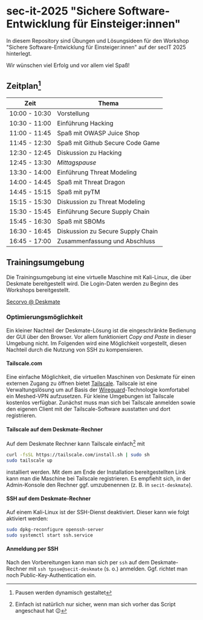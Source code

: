 # sec-it-2025 "Sichere Software-Entwicklung für Einsteiger:innen"

In diesem Repository sind Übungen und Lösungsideen für den Workshop "Sichere Software-Entwicklung für Einsteiger:innen" auf der secIT 2025 hinterlegt.

Wir wünschen viel Erfolg und vor allem viel Spaß!

## Zeitplan[^zeitplan]

| Zeit          | Thema                             |
| ------------- | --------------------------------- |
| 10:00 - 10:30 | Vorstellung                       |
| 10:30 - 11:00 | Einführung Hacking                |
| 11:00 - 11:45 | Spaß mit OWASP Juice Shop         |
| 11:45 - 12:30 | Spaß mit Github Secure Code Game  |
| 12:30 - 12:45 | Diskussion zu Hacking             |
| 12:45 - 13:30 | _Mittagspause_                    |
| 13:30 - 14:00 | Einführung Threat Modeling        |
| 14:00 - 14:45 | Spaß mit Threat Dragon            |
| 14:45 - 15:15 | Spaß mit pyTM                     |
| 15:15 - 15:30 | Diskussion zu Threat Modeling     |
| 15:30 - 15:45 | Einführung Secure Supply Chain    |
| 15:45 - 16:30 | Spaß mit SBOMs                    |
| 16:30 - 16:45 | Diskussion zu Secure Supply Chain |
| 16:45 - 17:00 | Zusammenfassung und Abschluss     |

[^zeitplan]: Pausen werden dynamisch gestaltet

## Trainingsumgebung

Die Trainingsumgebung ist eine virtuelle Maschine mit Kali-Linux, die über Deskmate bereitgestellt wird. Die Login-Daten werden zu Beginn des Workshops bereitgestellt.

[Secorvo @ Deskmate](https://secorvo.deskmate.me/)

### Optimierungsmöglichkeit

Ein kleiner Nachteil der Deskmate-Lösung ist die eingeschränkte Bedienung der GUI über den Browser. Vor allem funktioniert _Copy and Paste_ in dieser Umgebung nicht. Im Folgenden wird eine Möglichkeit vorgestellt, diesen Nachteil durch die Nutzung von SSH zu kompensieren.

#### Tailscale.com

Eine einfache Möglichkeit, die virtuellen Maschinen von Deskmate für einen externen Zugang zu öffnen bietet [Tailscale](https://tailscale.com/). Tailscale ist eine Verwaltungslösung um auf Basis der [Wireguard](https://www.wireguard.com/)-Technologie komfortabel ein Meshed-VPN aufzusetzen. Für kleine Umgebungen ist Tailscale kostenlos verfügbar. Zunächst muss man sich bei Tailscale anmelden sowie den eigenen Client mit der Tailscale-Software ausstatten und dort registrieren.

#### Tailscale auf dem Deskmate-Rechner

Auf dem Deskmate Rechner kann Tailscale einfach[^einfach] mit 

[^einfach]: Einfach ist natürlich nur sicher, wenn man sich vorher das Script angeschaut hat :wink:

```bash
curl -fsSL https://tailscale.com/install.sh | sudo sh
sudo tailscale up
```

installiert werden. Mit dem am Ende der Installation bereitgestellten Link kann man die Maschine bei Tailscale registrieren. Es empfiehlt sich, in der Admin-Konsole den Rechner ggf. umzubenennen (z. B. in `secit-deskmate`).

#### SSH auf dem Deskmate-Rechner

Auf einem Kali-Linux ist der SSH-Dienst deaktiviert. Dieser kann wie folgt aktiviert werden:

```bash
sudo dpkg-reconfigure openssh-server
sudo systemctl start ssh.service 
```

#### Anmeldung per SSH

Nach den Vorbereitungen kann man sich per `ssh` auf dem Deskmate-Rechner mit `ssh tpsse@secit-deskmate` (s. o.) anmelden. Ggf. richtet man noch Public-Key-Authentication ein.

